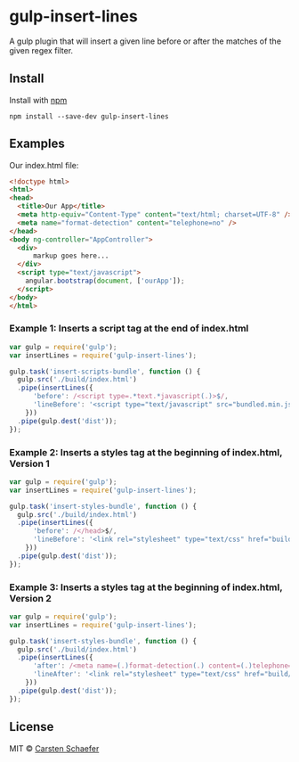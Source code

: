 # gulp-insert-lines
A gulp plugin that will insert a given line before or after the matches of the given regex filter.

## Install

Install with [npm](https://npmjs.org/package/gulp-strip-debug)

```
npm install --save-dev gulp-insert-lines
```


## Examples

Our index.html file:

```html
<!doctype html>
<html>
<head>
  <title>Our App</title>
  <meta http-equiv="Content-Type" content="text/html; charset=UTF-8" />
  <meta name="format-detection" content="telephone=no" />
</head>
<body ng-controller="AppController">
  <div>
      markup goes here...
  </div>
  <script type="text/javascript">
    angular.bootstrap(document, ['ourApp']);
  </script>
</body>
</html>
```

### Example 1: Inserts a script tag at the end of index.html
```js
var gulp = require('gulp');
var insertLines = require('gulp-insert-lines');

gulp.task('insert-scripts-bundle', function () {
  gulp.src('./build/index.html')
  .pipe(insertLines({
      'before': /<script type=.*text.*javascript(.)>$/,
      'lineBefore': '<script type="text/javascript" src="bundled.min.js"></script>'
    }))
  .pipe(gulp.dest('dist'));
});
```

### Example 2: Inserts a styles tag at the beginning of index.html, Version 1 
```js
var gulp = require('gulp');
var insertLines = require('gulp-insert-lines');

gulp.task('insert-styles-bundle', function () {
  gulp.src('./build/index.html')
  .pipe(insertLines({
      'before': /</head>$/,
      'lineBefore': '<link rel="stylesheet" type="text/css" href="build/bundled.min.css" />'
    }))
  .pipe(gulp.dest('dist'));
});
```

### Example 3: Inserts a styles tag at the beginning of index.html, Version 2
```js
var gulp = require('gulp');
var insertLines = require('gulp-insert-lines');

gulp.task('insert-styles-bundle', function () {
  gulp.src('./build/index.html')
  .pipe(insertLines({
      'after': /<meta name=(.)format-detection(.) content=(.)telephone=no(.) />$/,
      'lineAfter': '<link rel="stylesheet" type="text/css" href="build/bundled.min.css" />'
    }))
  .pipe(gulp.dest('dist'));
});
```

## License

MIT © [Carsten Schaefer](http://www.g-tac.de)